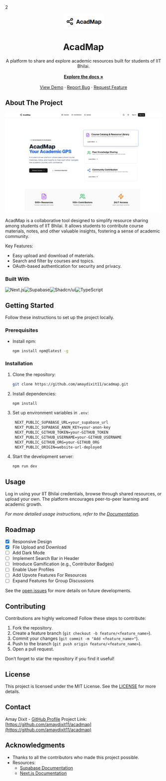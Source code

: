 2<br/>
<div align="center">
<a href="https://github.com/amaydixit11/acadmap">
<img src="./logo.png" alt="AcadMap Logo" >
</a>
<h1 align="center">AcadMap</h1>
<p align="center">
A platform to share and explore academic resources built for students of IIT Bhilai.
<br/>
<br/>
<a href="https://github.com/amaydixit11/acadmap/"><strong>Explore the docs »</strong></a>
<br/>
<br/>
<a href="https://acadmap.vercel.app">View Demo</a>
·
<a href="https://github.com/amaydixit11/acadmap/issues/new?labels=bug&template=bug-report---.md">Report Bug</a>
·
<a href="https://github.com/amaydixit11/acadmap/issues/new?labels=enhancement&template=feature-request---.md">Request Feature</a>
</p>
</div>

## About The Project

![alt text](image.png)

AcadMap is a collaborative tool designed to simplify resource sharing among students of IIT Bhilai. It allows students to contribute course materials, notes, and other valuable insights, fostering a sense of academic community.

Key Features:
- Easy upload and download of materials.
- Search and filter by courses and topics.
- OAuth-based authentication for security and privacy.

### Built With

![Next.js](https://img.shields.io/badge/Next-black?style=for-the-badge&logo=next.js&logoColor=white)![Supabase](https://img.shields.io/badge/Supabase-3ECF8E?style=for-the-badge&logo=supabase&logoColor=white)![Shadcn/ui](https://img.shields.io/badge/shadcn/ui-000000?style=for-the-badge&logo=shadcn/ui&logoColor=white)![TypeScript](https://img.shields.io/badge/typescript-%23007ACC.svg?style=for-the-badge&logo=typescript&logoColor=white)

## Getting Started

Follow these instructions to set up the project locally.

### Prerequisites

- Install npm:
  ```sh
  npm install npm@latest -g
  ```

### Installation

1. Clone the repository:
   ```sh
   git clone https://github.com/amaydixit11/acadmap.git
   ```
2. Install dependencies:
   ```sh
   npm install
   ```
3. Set up environment variables in `.env`:
   ```env
    NEXT_PUBLIC_SUPABASE_URL=your_supabase_url
    NEXT_PUBLIC_SUPABASE_ANON_KEY=your-anon-key
    NEXT_PUBLIC_GITHUB_TOKEN=your-GITHUB_TOKEN
    NEXT_PUBLIC_GITHUB_USERNAME=your-GITHUB_USERNAME
    NEXT_PUBLIC_GITHUB_ORG=your-GITHUB_ORG
    NEXT_PUBLIC_ORIGIN=website-url-deployed
   ```

4. Start the development server:
   ```sh
   npm run dev
   ```

## Usage

Log in using your IIT Bhilai credentials, browse through shared resources, or upload your own. The platform encourages peer-to-peer learning and academic growth.

_For more detailed usage instructions, refer to the [Documentation](https://github.com/amaydixit11/acadmap)._

## Roadmap

- [x] Responsive Design
- [x] File Upload and Download
- [ ] Add Dark Mode
- [ ] Implement Search Bar in Header
- [ ] Introduce Gamification (e.g., Contributor Badges)
- [ ] Enable User Profiles
- [ ] Add Upvote Features For Resources
- [ ] Expand Features for Group Discussions

See the [open issues](https://github.com/amaydixit11/acadmap/issues) for more details on future developments.

## Contributing

Contributions are highly welcomed! Follow these steps to contribute:
1. Fork the repository.
2. Create a feature branch (`git checkout -b feature/<feature_name>`).
3. Commit your changes (`git commit -m "Add <feature_name>"`).
4. Push to the branch (`git push origin feature/<feature_name>`).
5. Open a pull request.

Don’t forget to star the repository if you find it useful!

## License

This project is licensed under the MIT License. See the [LICENSE](https://github.com/amaydixit11/acadmap/blob/main/LICENSE) for more details.

## Contact

Amay Dixit - [GitHub Profile](https://github.com/amaydixit11)
Project Link: [https://github.com/amaydixit11/acadmap](https://github.com/amaydixit11/acadmap)

## Acknowledgments

- Thanks to all the contributors who made this project possible.
- Resources:
  - [Supabase Documentation](https://supabase.com/docs)
  - [Next.js Documentation](https://nextjs.org/docs)
  